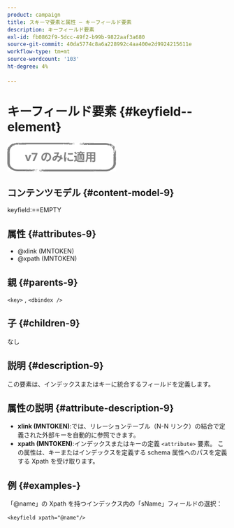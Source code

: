 ```yaml
---
product: campaign
title: スキーマ要素と属性 — キーフィールド要素
description: キーフィールド要素
exl-id: fb0862f9-5dcc-49f2-b99b-9822aaf3a680
source-git-commit: 40da5774c8a6a228992c4aa400e2d9924215611e
workflow-type: tm+mt
source-wordcount: '103'
ht-degree: 4%

---
```


# キーフィールド要素 {#keyfield--element}

![](../../../assets/v7-only.svg)

## コンテンツモデル {#content-model-9}

keyfield:==EMPTY

## 属性 {#attributes-9}

* @xlink (MNTOKEN)
* @xpath (MNTOKEN)

## 親 {#parents-9}

`<key>`  ,  `<dbindex />`

## 子 {#children-9}

なし

## 説明 {#description-9}

この要素は、インデックスまたはキーに統合するフィールドを定義します。

## 属性の説明 {#attribute-description-9}

* **xlink (MNTOKEN)**:では、リレーションテーブル（N-N リンク）の結合で定義された外部キーを自動的に参照できます。
* **xpath (MNTOKEN)**:インデックスまたはキーの定義 `<attribute>`  要素。 この属性は、キーまたはインデックスを定義する schema 属性へのパスを定義する Xpath を受け取ります。

## 例 {#examples-}

「@name」の Xpath を持つインデックス内の「sName」フィールドの選択：

```
<keyfield xpath="@name"/>
```
